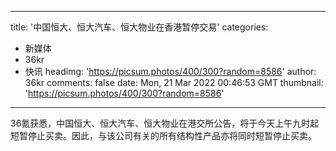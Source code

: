 
---
title: '中国恒大、恒大汽车、恒大物业在香港暂停交易'
categories: 
 - 新媒体
 - 36kr
 - 快讯
headimg: 'https://picsum.photos/400/300?random=8586'
author: 36kr
comments: false
date: Mon, 21 Mar 2022 00:46:53 GMT
thumbnail: 'https://picsum.photos/400/300?random=8586'
---

<div>   
36氪获悉，中国恒大、恒大汽车、恒大物业在港交所公告，将于今天上午九时起短暂停止买卖。因此，与该公司有关的所有结构性产品亦将同时短暂停止买卖。  
</div>
            